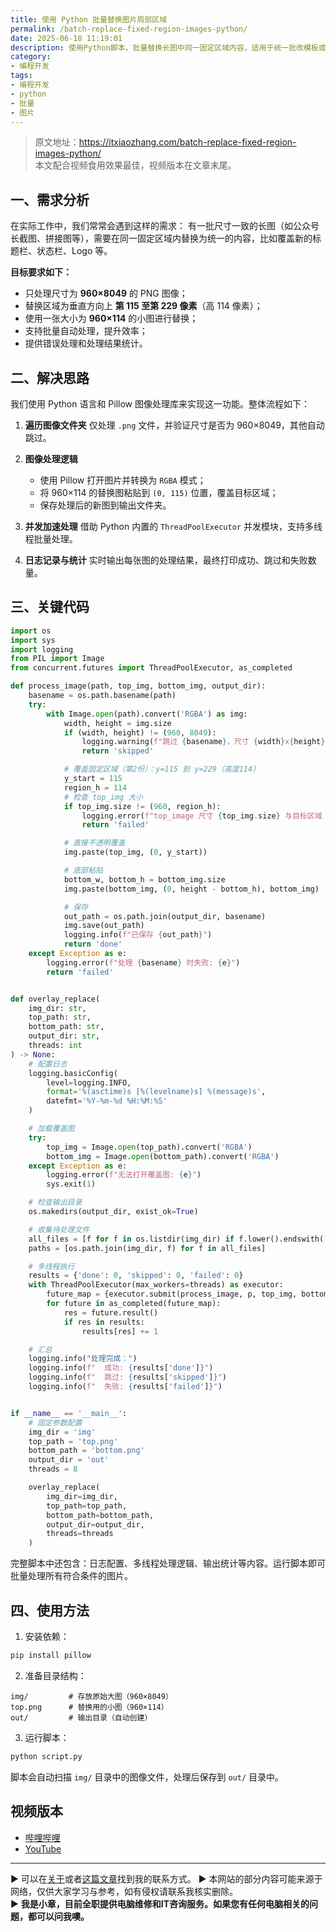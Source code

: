 ```yaml
---
title: 使用 Python 批量替换图片局部区域
permalink: /batch-replace-fixed-region-images-python/
date: 2025-06-18 11:19:01
description: 使用Python脚本，批量替换长图中同一固定区域内容，适用于统一批改模板或替换页眉页脚。支持尺寸过滤、多线程处理，操作简单高效。
category:
- 编程开发
tags:
- 编程开发
- python
- 批量
- 图片
---
```


> 原文地址：<https://itxiaozhang.com/batch-replace-fixed-region-images-python/>  
> 本文配合视频食用效果最佳，视频版本在文章末尾。

## 一、需求分析

在实际工作中，我们常常会遇到这样的需求：
有一批尺寸一致的长图（如公众号长截图、拼接图等），需要在同一固定区域内替换为统一的内容，比如覆盖新的标题栏、状态栏、Logo 等。

**目标要求如下：**

* 只处理尺寸为 **960×8049** 的 PNG 图像；
* 替换区域为垂直方向上 **第 115 至第 229 像素**（高 114 像素）；
* 使用一张大小为 **960×114** 的小图进行替换；
* 支持批量自动处理，提升效率；
* 提供错误处理和处理结果统计。

## 二、解决思路

我们使用 Python 语言和 Pillow 图像处理库来实现这一功能。整体流程如下：

1. **遍历图像文件夹**
   仅处理 `.png` 文件，并验证尺寸是否为 960×8049，其他自动跳过。

2. **图像处理逻辑**

   * 使用 Pillow 打开图片并转换为 `RGBA` 模式；
   * 将 960×114 的替换图粘贴到 `(0, 115)` 位置，覆盖目标区域；
   * 保存处理后的新图到输出文件夹。

3. **并发加速处理**
   借助 Python 内置的 `ThreadPoolExecutor` 并发模块，支持多线程批量处理。

4. **日志记录与统计**
   实时输出每张图的处理结果，最终打印成功、跳过和失败数量。

## 三、关键代码

```python
import os
import sys
import logging
from PIL import Image
from concurrent.futures import ThreadPoolExecutor, as_completed

def process_image(path, top_img, bottom_img, output_dir):
    basename = os.path.basename(path)
    try:
        with Image.open(path).convert('RGBA') as img:
            width, height = img.size
            if (width, height) != (960, 8049):
                logging.warning(f"跳过 {basename}，尺寸 {width}x{height} 不符合 960x8049")
                return 'skipped'

            # 覆盖固定区域（第2份）：y=115 到 y=229（高度114）
            y_start = 115
            region_h = 114
            # 检查 top_img 大小
            if top_img.size != (960, region_h):
                logging.error(f"top_image 尺寸 {top_img.size} 与目标区域 960x{region_h} 不匹配")
                return 'failed'

            # 直接不透明覆盖
            img.paste(top_img, (0, y_start))

            # 底部粘贴
            bottom_w, bottom_h = bottom_img.size
            img.paste(bottom_img, (0, height - bottom_h), bottom_img)

            # 保存
            out_path = os.path.join(output_dir, basename)
            img.save(out_path)
            logging.info(f"已保存 {out_path}")
            return 'done'
    except Exception as e:
        logging.error(f"处理 {basename} 时失败: {e}")
        return 'failed'


def overlay_replace(
    img_dir: str,
    top_path: str,
    bottom_path: str,
    output_dir: str,
    threads: int
) -> None:
    # 配置日志
    logging.basicConfig(
        level=logging.INFO,
        format='%(asctime)s [%(levelname)s] %(message)s',
        datefmt='%Y-%m-%d %H:%M:%S'
    )

    # 加载覆盖图
    try:
        top_img = Image.open(top_path).convert('RGBA')
        bottom_img = Image.open(bottom_path).convert('RGBA')
    except Exception as e:
        logging.error(f"无法打开覆盖图: {e}")
        sys.exit(1)

    # 检查输出目录
    os.makedirs(output_dir, exist_ok=True)

    # 收集待处理文件
    all_files = [f for f in os.listdir(img_dir) if f.lower().endswith('.png')]
    paths = [os.path.join(img_dir, f) for f in all_files]

    # 多线程执行
    results = {'done': 0, 'skipped': 0, 'failed': 0}
    with ThreadPoolExecutor(max_workers=threads) as executor:
        future_map = {executor.submit(process_image, p, top_img, bottom_img, output_dir): p for p in paths}
        for future in as_completed(future_map):
            res = future.result()
            if res in results:
                results[res] += 1

    # 汇总
    logging.info("处理完成：")
    logging.info(f"  成功: {results['done']}")
    logging.info(f"  跳过: {results['skipped']}")
    logging.info(f"  失败: {results['failed']}")


if __name__ == '__main__':
    # 固定参数配置
    img_dir = 'img'
    top_path = 'top.png'
    bottom_path = 'bottom.png'
    output_dir = 'out'
    threads = 8

    overlay_replace(
        img_dir=img_dir,
        top_path=top_path,
        bottom_path=bottom_path,
        output_dir=output_dir,
        threads=threads
    )

```

完整脚本中还包含：日志配置、多线程处理逻辑、输出统计等内容。运行脚本即可批量处理所有符合条件的图片。

## 四、使用方法

1. 安装依赖：

```bash
pip install pillow
```

2. 准备目录结构：

```
img/         # 存放原始大图（960×8049）
top.png      # 替换用的小图（960×114）
out/         # 输出目录（自动创建）
```

3. 运行脚本：

```bash
python script.py
```

脚本会自动扫描 `img/` 目录中的图像文件，处理后保存到 `out/` 目录中。

## 视频版本

* [哔哩哔哩](https://space.bilibili.com/3546607630944387)
* [YouTube](https://www.youtube.com/@itxiaozhang)

---
▶ 可以在[关于](https://itxiaozhang.com/about/)或者[这篇文章](https://itxiaozhang.com/about-computer-repair-services-with-me/)找到我的联系方式。
▶ 本网站的部分内容可能来源于网络，仅供大家学习与参考，如有侵权请联系我核实删除。  
▶ **我是小章，目前全职提供电脑维修和IT咨询服务。如果您有任何电脑相关的问题，都可以问我噢。**  
